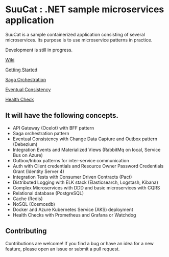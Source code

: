 # SuuCat : .NET sample microservices application #

SuuCat is a sample containerized application consisting of several microservices.
Its purpose is to use microservice patterns in practice.

Development is still in progress. 

[Wiki](https://github.com/ebubekirdinc/SuuCat/wiki)  

[Getting Started](https://github.com/ebubekirdinc/SuuCat/wiki/GettingStarted)  

[Saga Orchestration](https://github.com/ebubekirdinc/SuuCat/wiki/SagaOrchestration)

[Eventual Consistency](https://github.com/ebubekirdinc/SuuCat/wiki/EventualConsistency)

[Health Check](https://github.com/ebubekirdinc/SuuCat/wiki/HealthCheck)

## It will have the following concepts. ##
- API Gateway (Ocelot) with BFF pattern
- Saga orchestration pattern
- Eventual Consistency with Change Data Capture and Outbox pattern (Debezium)
- Integration Events and Materialized Views (RabbitMq on local, Service Bus on Azure)
- Outbox/Inbox patterns for inter-service communication
- Auth with Client credentials and Resource Owner Password Credentials Grant (Identity Server 4)
- Integration Tests with Consumer Driven Contracts (Pact)
- Distributed Logging with ELK stack (Elasticsearch, Logstash, Kibana)
- Complex Microservices with DDD and basic microservices with CQRS
- Relational database (PostgreSQL)
- Cache (Redis) 
- NoSQL (Cosmosdb) 
- Docker and Azure Kubernetes Service (AKS) deployment
- Health Checks with Prometheus and Grafana or Watchdog


## Contributing
Contributions are welcome! If you find a bug or have an idea for a new feature, please open an issue or submit a pull request.
 













